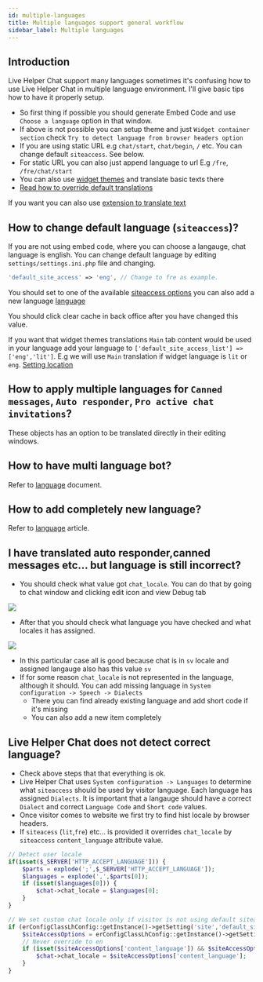```yaml
---
id: multiple-languages
title: Multiple languages support general workflow
sidebar_label: Multiple languages
---
```


## Introduction

Live Helper Chat support many languages sometimes it's confusing how to use Live Helper Chat in multiple language environment. I'll give basic tips how to have it properly setup.

 * So first thing if possible you should generate Embed Code and use `Choose a language` option in that window.
 * If above is not possible you can setup theme and just `Widget container section` check `Try to detect language from browser headers option`
 * If you are using static URL e.g `chat/start`, `chat/begin`, `/` etc. You can change default `siteaccess`. See below.
 * For static URL you can also just append language to url E.g `/fre`, `/fre/chat/start`
 * You can also use [widget themes](theme/theme.md) and translate basic texts there
 * [Read how to override default translations](language.md#how-to-override-default-translations)

If you want you can also use [extension to translate text](https://github.com/LiveHelperChat/livehelperchat-extensions/tree/master/overridetranslation/translations)

## How to change default language (`siteaccess`)?

If you are not using embed code, where you can choose a langauge, chat language is english. You can change default language by editing `settings/settings.ini.php` file and changing.

```php
'default_site_access' => 'eng', // Change to fre as example.
```

You should set to one of the available [siteaccess options](https://github.com/LiveHelperChat/livehelperchat/blob/master/lhc_web/settings/settings.ini.default.php#L32) you can also add a new language [language](language.md)

You should click clear cache in back office after you have changed this value.

If you want that widget themes translations `Main` tab content would be used in your language add your language to `['default_site_access_list'] => ['eng','lit']`. E.g we will use `Main` translation if widget language is `lit` or `eng`. [Setting location](https://github.com/LiveHelperChat/livehelperchat/blob/4.52v/lhc_web/settings/settings.ini.default.php#L29)

## How to apply multiple languages for `Canned messages`, `Auto responder`, `Pro active chat invitations`?

These objects has an option to be translated directly in their editing windows.

## How to have multi language bot?

Refer to [language](../bot/multiple-languages.md) document.

## How to add completely new language?

Refer to [language](language.md) article.

## I have translated auto responder,canned messages etc... but language is still incorrect?

 *  You should check what value got `chat_locale`. You can do that by going to chat window and clicking edit icon and view Debug tab
 
![](/img/chat/chat-locale.png) 
 
 * After that you should check what language you have checked and what locales it has assigned.
 
![](/img/chat/lang-check.png) 

* In this particular case all is good because chat is in `sv` locale and assigned langauge also has this value `sv`
* If for some reason `chat_locale` is not represented in the language, although it should. You can add missing language in `System configuration -> Speech -> Dialects`
    * There you can find already existing language and add short code if it's missing 
    * You can also add a new item completely

## Live Helper Chat does not detect correct language?

 * Check above steps that that everything is ok.
 * Live Helper Chat uses `System configuration -> Languages` to determine what `siteaccess` should be used by visitor language. Each language has assigned `Dialects`. It is important that a langauge should have a correct `Dialect` and correct `Language Code` and `Short code` values.
 * Once visitor comes to website we first try to find hist locale by browser headers.
 * If `siteacess` (`lit`,`fre`) etc... is provided it overrides `chat_locale` by `siteaccess` `content_language` attribute value. 

```php
// Detect user locale
if(isset($_SERVER['HTTP_ACCEPT_LANGUAGE'])) {
    $parts = explode(';',$_SERVER['HTTP_ACCEPT_LANGUAGE']);
    $languages = explode(',',$parts[0]);
    if (isset($languages[0])) {
        $chat->chat_locale = $languages[0];
    }
}

// We set custom chat locale only if visitor is not using default siteaccss and default langauge is not english.
if (erConfigClassLhConfig::getInstance()->getSetting('site','default_site_access') != erLhcoreClassSystem::instance()->SiteAccess) {
    $siteAccessOptions = erConfigClassLhConfig::getInstance()->getSetting('site_access_options', erLhcoreClassSystem::instance()->SiteAccess);
    // Never override to en
    if (isset($siteAccessOptions['content_language']) && $siteAccessOptions['content_language'] != 'en') {
        $chat->chat_locale = $siteAccessOptions['content_language'];
    }
}
```
 